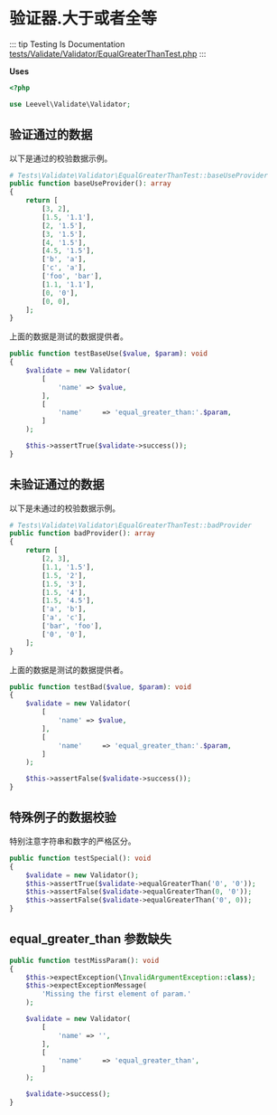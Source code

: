 # 验证器.大于或者全等

::: tip Testing Is Documentation
[tests/Validate/Validator/EqualGreaterThanTest.php](https://github.com/hunzhiwange/framework/blob/master/tests/Validate/Validator/EqualGreaterThanTest.php)
:::
    
**Uses**

``` php
<?php

use Leevel\Validate\Validator;
```

## 验证通过的数据

以下是通过的校验数据示例。

``` php
# Tests\Validate\Validator\EqualGreaterThanTest::baseUseProvider
public function baseUseProvider(): array
{
    return [
        [3, 2],
        [1.5, '1.1'],
        [2, '1.5'],
        [3, '1.5'],
        [4, '1.5'],
        [4.5, '1.5'],
        ['b', 'a'],
        ['c', 'a'],
        ['foo', 'bar'],
        [1.1, '1.1'],
        [0, '0'],
        [0, 0],
    ];
}
```

上面的数据是测试的数据提供者。


``` php
public function testBaseUse($value, $param): void
{
    $validate = new Validator(
        [
            'name' => $value,
        ],
        [
            'name'     => 'equal_greater_than:'.$param,
        ]
    );

    $this->assertTrue($validate->success());
}
```
    
## 未验证通过的数据

以下是未通过的校验数据示例。

``` php
# Tests\Validate\Validator\EqualGreaterThanTest::badProvider
public function badProvider(): array
{
    return [
        [2, 3],
        [1.1, '1.5'],
        [1.5, '2'],
        [1.5, '3'],
        [1.5, '4'],
        [1.5, '4.5'],
        ['a', 'b'],
        ['a', 'c'],
        ['bar', 'foo'],
        ['0', '0'],
    ];
}
```

上面的数据是测试的数据提供者。


``` php
public function testBad($value, $param): void
{
    $validate = new Validator(
        [
            'name' => $value,
        ],
        [
            'name'     => 'equal_greater_than:'.$param,
        ]
    );

    $this->assertFalse($validate->success());
}
```
    
## 特殊例子的数据校验

特别注意字符串和数字的严格区分。

``` php
public function testSpecial(): void
{
    $validate = new Validator();
    $this->assertTrue($validate->equalGreaterThan('0', '0'));
    $this->assertFalse($validate->equalGreaterThan(0, '0'));
    $this->assertFalse($validate->equalGreaterThan('0', 0));
}
```
    
## equal_greater_than 参数缺失

``` php
public function testMissParam(): void
{
    $this->expectException(\InvalidArgumentException::class);
    $this->expectExceptionMessage(
        'Missing the first element of param.'
    );

    $validate = new Validator(
        [
            'name' => '',
        ],
        [
            'name'     => 'equal_greater_than',
        ]
    );

    $validate->success();
}
```